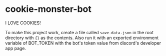 # cookie-monster-bot
I LOVE COOKIES!


To make this project work, create a file called `save-data.json` in the root directory with `{}` as the contents. Also run it with an exported environment variable of BOT_TOKEN with the bot's token value from discord's developer app page.
